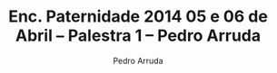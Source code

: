 ---
ID: 3659
title: 'Enc. Paternidade 2014 05 e 06 de Abril &#8211; Palestra 1 &#8211; Pedro Arruda'
image-xl: >
  https://assets.gruponews.com.br/gruponews/uploads/2014/05/banner-2014-1-audios.jpg
image-l: >
  https://assets.gruponews.com.br/gruponews/uploads/2014/05/banner-2014-1-audios.jpg
image-sq-l: >
  https://assets.gruponews.com.br/gruponews/uploads/2014/05/banner-2014-1-audios.jpg
image-sq-m: >
  https://assets.gruponews.com.br/gruponews/uploads/2014/05/banner-2014-1-audios-720x353.jpg
post_excerpt: ""
layout: audioevideo
permalink: >
  audioevideo/encontro-de-paternidade-palestra-1-pedro-arruda
published: true
categories: ""
tags: ""
author:
  - Pedro Arruda
wpcf-gn_post_autor:
  - Pedro Arruda
wpcf-gn_post_imagem_credito:
  - ""
wpcf-gn_post_destaques:
  - ""
wpcf-gn_audiovideo_data:
  - "1397001600"
wpcf-gn_audiovideo_imagem:
  - ""
wpcf-gn_audiovideo_anotacoes:
  - ""
wpcf-gn_audiovideo_video:
  - ""
wpcf-gn_audiovideo_audio:
  - >
    http://www.gruponews.com.br/wp-content/uploads/2014/04/pedro-arruda-sabado-de-manha-parte-1.mp3
post_date: 2014-04-09 17:07:58
---